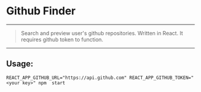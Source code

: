 # Github Finder
---
>Search and preview user's github repositories. Written in React.  It requires
>github token to function.
---
## Usage:
`REACT_APP_GITHUB_URL="https://api.github.com" REACT_APP_GITHUB_TOKEN="<your key>" npm  start`
